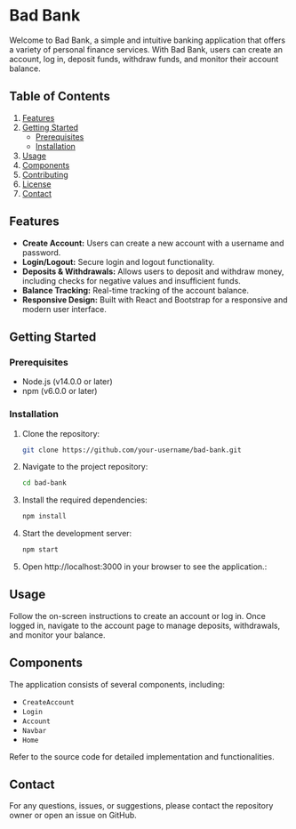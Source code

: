 # Bad Bank

Welcome to Bad Bank, a simple and intuitive banking application that offers a variety of personal finance services. With Bad Bank, users can create an account, log in, deposit funds, withdraw funds, and monitor their account balance.

## Table of Contents

1. [Features](#features)
2. [Getting Started](#getting-started)
    - [Prerequisites](#prerequisites)
    - [Installation](#installation)
3. [Usage](#usage)
4. [Components](#components)
5. [Contributing](#contributing)
6. [License](#license)
7. [Contact](#contact)

## Features

- **Create Account:** Users can create a new account with a username and password.
- **Login/Logout:** Secure login and logout functionality.
- **Deposits & Withdrawals:** Allows users to deposit and withdraw money, including checks for negative values and insufficient funds.
- **Balance Tracking:** Real-time tracking of the account balance.
- **Responsive Design:** Built with React and Bootstrap for a responsive and modern user interface.

## Getting Started

### Prerequisites

- Node.js (v14.0.0 or later)
- npm (v6.0.0 or later)

### Installation

1. Clone the repository:

   ```bash
   git clone https://github.com/your-username/bad-bank.git
   ```

2. Navigate to the project repository:

   ```bash
   cd bad-bank
   ```

3. Install the required dependencies:

   ```bash
   npm install
   ```

4. Start the development server:

   ```bash
   npm start
   ```

5. Open http://localhost:3000 in your browser to see the application.:

## Usage

Follow the on-screen instructions to create an account or log in. Once logged in, navigate to the account page to manage deposits, withdrawals, and monitor your balance.

## Components

The application consists of several components, including:

- `CreateAccount`
- `Login`
- `Account`
- `Navbar`
- `Home`

Refer to the source code for detailed implementation and functionalities.

## Contact

For any questions, issues, or suggestions, please contact the repository owner or open an issue on GitHub.
